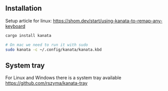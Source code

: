 ## Installation

Setup article for linux: https://shom.dev/start/using-kanata-to-remap-any-keyboard
```sh
cargo install kanata
```

```sh
# On mac we need to run it with sudo
sudo kanata -c ~/.config/kanata/kanata.kbd
```

## System tray
For Linux and Windows there is a system tray available
https://github.com/rszyma/kanata-tray
